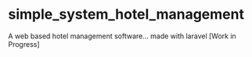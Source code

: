 # simple_system_hotel_management
A web based hotel management software...  made with laravel [Work in Progress]
